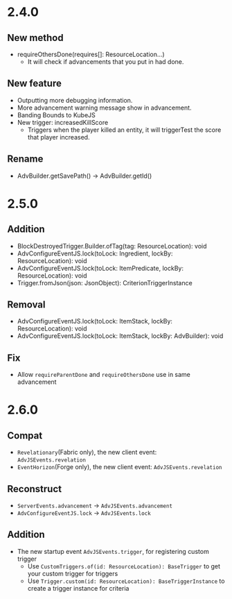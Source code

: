 # 2.4.0
## New method
- requireOthersDone(requires[]: ResourceLocation...)
  - It will check if advancements that you put in had done.

## New feature
- Outputting more debugging information.
- More advancement warning message show in advancement.
- Banding Bounds to KubeJS
- New trigger: increasedKillScore
  - Triggers when the player killed an entity, it will triggerTest the score that player increased.

## Rename
- AdvBuilder.getSavePath() -> AdvBuilder.getId()

# 2.5.0
## Addition
- BlockDestroyedTrigger.Builder.ofTag(tag: ResourceLocation): void
- AdvConfigureEventJS.lock(toLock: Ingredient, lockBy: ResourceLocation): void
- AdvConfigureEventJS.lock(toLock: ItemPredicate, lockBy: ResourceLocation): void
- Trigger.fromJson(json: JsonObject): CriterionTriggerInstance

## Removal
- AdvConfigureEventJS.lock(toLock: ItemStack, lockBy: ResourceLocation): void
- AdvConfigureEventJS.lock(toLock: ItemStack, lockBy: AdvBuilder): void

## Fix
- Allow ```requireParentDone``` and ```requireOthersDone``` use in same advancement

# 2.6.0
## Compat
- ```Revelationary```(Fabric only), the new client event: ```AdvJSEvents.revelation```
- ```EventHorizon```(Forge only), the new client event: ```AdvJSEvents.revelation```

## Reconstruct
- ```ServerEvents.advancement``` -> ```AdvJSEvents.advancement```
- ```AdvConfigureEventJS.lock``` -> ```AdvJSEvents.lock```

## Addition
- The new startup event ```AdvJSEvents.trigger```, for registering custom trigger
  - Use ```CustomTriggers.of(id: ResourceLocation): BaseTrigger``` to get your custom trigger for triggers
  - Use ```Trigger.custom(id: ResourceLocation): BaseTriggerInstance``` to create a trigger instance for criteria